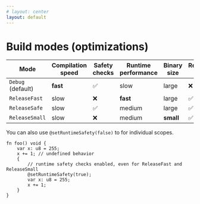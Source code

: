 ```yaml
---
# layout: center
layout: default
---
```

# Build modes (optimizations)

<Transform scale="0.75">

| Mode | Compilation speed | Safety checks | Runtime performance | Binary size | Reproducible build |
| --- | --- | --- | --- | --- | --- |
| <code class="inline-code">Debug</code> (default) | **fast** | ✅ | slow | large | ❌ |
| <code class="inline-code">ReleaseFast</code> | slow | ❌ | **fast** | large | ✅ |
| <code class="inline-code">ReleaseSafe</code> | slow | ✅ | medium | large | ✅ |
| <code class="inline-code">ReleaseSmall</code> | slow | ❌ | medium | **small** | ✅ |

You can also use <code class="inline-code">@setRuntimeSafety(false)</code> to <Anchor href="https://ziglang.org/documentation/master/#setRuntimeSafety" text="disable runtime safety checks" /> for individual scopes.

```text
fn foo() void {
    var x: u8 = 255;
    x += 1; // undefined behavior
    {
        // runtime safety checks enabled, even for ReleaseFast and ReleaseSmall
        @setRuntimeSafety(true);
        var x: u8 = 255;
        x += 1;
    }
}
```

</Transform>

<!--
You can use @setRuntimeSafety() at any scope, so the value can be overridden at any scope.
-->
